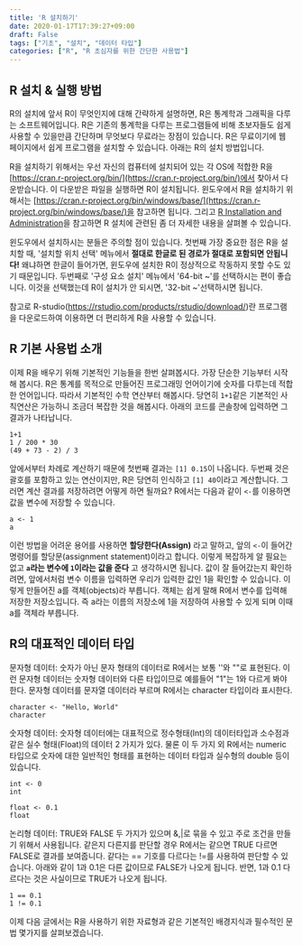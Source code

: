 ```yaml
---
title: 'R 설치하기'
date: 2020-01-17T17:39:27+09:00
draft: False
tags: ["기초", "설치", "데이터 타입"]
categories: ["R", "R 초심자를 위한 간단한 사용법"]
---
```


## R 설치 & 실행 방법

R의 설치에 앞서 R이 무엇인지에 대해 간략하게 설명하면, R은 통계학과 그래픽을 다루는 소프트웨어입니다. R은 기존의 통계학을 다루는 프로그램들에 비해 초보자들도 쉽게 사용할 수 있을만큼 간단하며 무엇보다 무료라는 장점이 있습니다. R은 무료이기에 웹 페이지에서 쉽게 프로그램을 설치할 수 있습니다. 아래는 R의 설치 방법입니다.

R을 설치하기 위해서는 우선 자신의 컴퓨터에 설치되어 있는 각 OS에 적합한 R을 [https://cran.r-project.org/bin/](https://cran.r-project.org/bin/)에서 찾아서 다운받습니다. 이 다운받은 파일을 실행하면 R이 설치됩니다. 윈도우에서 R을 설치하기 위해서는 [https://cran.r-project.org/bin/windows/base/](https://cran.r-project.org/bin/windows/base/)을 참고하면 됩니다. 그리고 [R Installation and Administration](https://cran.r-project.org/doc/manuals/r-release/R-admin.html)을 참고하면 R 설치에 관련된 좀 더 자세한 내용을 살펴볼 수 있습니다.

윈도우에서 설치하시는 분들은 주의할 점이 있습니다. 첫번째 가장 중요한 점은 R을 설치할 때, '설치할 위치 선택' 메뉴에서 **절대로 한글로 된 경로가 절대로 포함되면 안됩니다!** 왜냐하면 한글이 들어가면, 윈도우에 설치한 R이 정상적으로 작동하지 못할 수도 있기 때문입니다. 두번째로 '구성 요소 설치' 메뉴에서 '64-bit ~'를 선택하시는 편이 좋습니다. 이것을 선택했는데 R이 설치가 안 되시면, '32-bit ~'선택하시면 됩니다.

참고로 R-studio(https://rstudio.com/products/rstudio/download/)란 프로그램을 다운로드하여 이용하면 더 편리하게 R을 사용할 수 있습니다.

## R 기본 사용법 소개

이제 R을 배우기 위해 기본적인 기능들을 한번 살펴봅시다. 가장 단순한 기능부터 시작해 봅시다. R은 통계를 목적으로 만들어진 프로그래밍 언어이기에 숫자를 다루는데 적합한 언어입니다. 따라서 기본적인 수학 연산부터 해봅시다. 당연히 `1+1`같은 기본적인 사칙연산은 가능하니 조금더 복잡한 것을 해봅시다. 아래의 코드를 콘솔창에 입력하면 그 결과가 나타납니다.

```
1+1
1 / 200 * 30
(49 + 73 - 2) / 3
```

앞에서부터 차례로 계산하기 때문에 첫번째 결과는 `[1] 0.15`이 나옵니다. 두번째 것은 괄호를 포함하고 있는 연산이지만, R은 당연히 인식하고 `[1] 40`이라고 계산합니다. 그러면 계산 결과를 저장하려면 어떻게 하면 될까요? R에서는 다음과 같이 `<-`를 이용하면 값을 변수에 저장할 수 있습니다.

```
a <- 1
a
```

이런 방법을 어려운 용어를 사용하면 **할당한다(Assign)** 라고 말하고, 앞의 `<-`이 들어간 명령어를 할당문(assignment statement)이라고 합니다. 이렇게 복잡하게 알 필요는 없고 **`a`라는 변수에 `1`이라는 값을 준다** 고 생각하시면 됩니다. 값이 잘 들어갔는지 확인하려면, 앞에서처럼 변수 이름을 입력하면 우리가 입력한 값인 1을 확인할 수 있습니다. 이렇게 만들어진 a를 객체(objects)라 부릅니다. 객체는 쉽게 말해 R에서 변수를 입력해 저장한 저장소입니다. 즉 a라는 이름의 저장소에 1을 저장하여 사용할 수 있게 되며 이때 a를 객체라 부릅니다.

## R의 대표적인 데이터 타입

문자형 데이터: 숫자가 아닌 문자 형태의 데이터로 R에서는 보통 ''와 ""로 표현된다. 이런 문자형 데이터는 숫자형 데이터와 다른 타입이므로 예를들어 "1"는 1와 다르게 봐야한다. 문자형 데이터를 문자열 데이터라 부르며 R에서는 character 타입이라 표시한다.

```
character <- "Hello, World"
character
```

숫자형 데이터: 숫자형 데이터에는 대표적으로 정수형태(Int)의 데이터타입과 소수점과 같은 실수 형태(Float)의 데이터 2 가지가 있다. 물론 이 두 가지 외 R에서는 numeric 타입으로 숫자에 대한 일반적인 형태를 표현하는 데이터 타입과 실수형의 double 등이 있습니다.     

```
int <- 0
int

float <- 0.1
float
```
논리형 데이터: TRUE와 FALSE 두 가지가 있으며 &,|로 묶을 수 있고 주로 조건을 만들기 위해서 사용됩니다. 같은지 다른지를 판단할 경우 R에서는 같으면 TRUE 다르면 FALSE로 결과를 보여줍니다. 같다는 == 기호를 다르다는 !=를 사용하여 판단할 수 있습니다. 아래와 같이 1과 0.1은 다른 값이므로 FALSE가 나오게 됩니다. 반면, 1과 0.1 다르다는 것은 사실이므로 TRUE가 나오게 됩니다.

```
1 == 0.1
1 != 0.1
```

이제 다음 글에서는 R을 사용하기 위한 자료형과 같은 기본적인 배경지식과 필수적인 문법 몇가지를 살펴보겠습니다.
